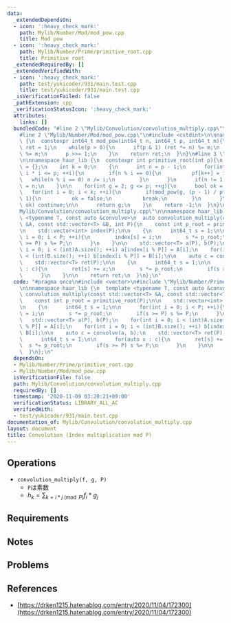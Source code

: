 ```yaml
---
data:
  _extendedDependsOn:
  - icon: ':heavy_check_mark:'
    path: Mylib/Number/Mod/mod_pow.cpp
    title: Mod pow
  - icon: ':heavy_check_mark:'
    path: Mylib/Number/Prime/primitive_root.cpp
    title: Primitive root
  _extendedRequiredBy: []
  _extendedVerifiedWith:
  - icon: ':heavy_check_mark:'
    path: test/yukicoder/931/main.test.cpp
    title: test/yukicoder/931/main.test.cpp
  _isVerificationFailed: false
  _pathExtension: cpp
  _verificationStatusIcon: ':heavy_check_mark:'
  attributes:
    links: []
  bundledCode: "#line 2 \"Mylib/Convolution/convolution_multiply.cpp\"\n#include <vector>\n\
    #line 2 \"Mylib/Number/Mod/mod_pow.cpp\"\n#include <cstdint>\n\nnamespace haar_lib\
    \ {\n  constexpr int64_t mod_pow(int64_t n, int64_t p, int64_t m){\n    int64_t\
    \ ret = 1;\n    while(p > 0){\n      if(p & 1) (ret *= n) %= m;\n      (n *= n)\
    \ %= m;\n      p >>= 1;\n    }\n    return ret;\n  }\n}\n#line 3 \"Mylib/Number/Prime/primitive_root.cpp\"\
    \n\nnamespace haar_lib {\n  constexpr int primitive_root(int p){\n    int pf[30]\
    \ = {};\n    int k = 0;\n    {\n      int n = p - 1;\n      for(int64_t i = 2;\
    \ i * i <= p; ++i){\n        if(n % i == 0){\n          pf[k++] = i;\n       \
    \   while(n % i == 0) n /= i;\n        }\n      }\n      if(n != 1)\n        pf[k++]\
    \ = n;\n    }\n\n    for(int g = 2; g <= p; ++g){\n      bool ok = true;\n   \
    \   for(int i = 0; i < k; ++i){\n        if(mod_pow(g, (p - 1) / pf[i], p) ==\
    \ 1){\n          ok = false;\n          break;\n        }\n      }\n\n      if(not\
    \ ok) continue;\n\n      return g;\n    }\n    return -1;\n  }\n}\n#line 4 \"\
    Mylib/Convolution/convolution_multiply.cpp\"\n\nnamespace haar_lib {\n  template\
    \ <typename T, const auto &convolve>\n  auto convolution_multiply(const std::vector<T>\
    \ &A, const std::vector<T> &B, int P){\n    const int p_root = primitive_root(P);\n\
    \n    std::vector<int> index(P);\n\n    {\n      int64_t s = 1;\n\n      for(int\
    \ i = 0; i < P; ++i){\n        index[s] = i;\n        s *= p_root;\n        if(s\
    \ >= P) s %= P;\n      }\n    }\n\n    std::vector<T> a(P), b(P);\n    for(int\
    \ i = 0; i < (int)A.size(); ++i) a[index[i % P]] = A[i];\n    for(int i = 0; i\
    \ < (int)B.size(); ++i) b[index[i % P]] = B[i];\n\n    auto c = convolve(a, b);\n\
    \    std::vector<T> ret(P);\n\n    {\n      int64_t s = 1;\n\n      for(auto x\
    \ : c){\n        ret[s] += x;\n        s *= p_root;\n        if(s >= P) s %= P;\n\
    \      }\n    }\n\n    return ret;\n  }\n};\n"
  code: "#pragma once\n#include <vector>\n#include \"Mylib/Number/Prime/primitive_root.cpp\"\
    \n\nnamespace haar_lib {\n  template <typename T, const auto &convolve>\n  auto\
    \ convolution_multiply(const std::vector<T> &A, const std::vector<T> &B, int P){\n\
    \    const int p_root = primitive_root(P);\n\n    std::vector<int> index(P);\n\
    \n    {\n      int64_t s = 1;\n\n      for(int i = 0; i < P; ++i){\n        index[s]\
    \ = i;\n        s *= p_root;\n        if(s >= P) s %= P;\n      }\n    }\n\n \
    \   std::vector<T> a(P), b(P);\n    for(int i = 0; i < (int)A.size(); ++i) a[index[i\
    \ % P]] = A[i];\n    for(int i = 0; i < (int)B.size(); ++i) b[index[i % P]] =\
    \ B[i];\n\n    auto c = convolve(a, b);\n    std::vector<T> ret(P);\n\n    {\n\
    \      int64_t s = 1;\n\n      for(auto x : c){\n        ret[s] += x;\n      \
    \  s *= p_root;\n        if(s >= P) s %= P;\n      }\n    }\n\n    return ret;\n\
    \  }\n};\n"
  dependsOn:
  - Mylib/Number/Prime/primitive_root.cpp
  - Mylib/Number/Mod/mod_pow.cpp
  isVerificationFile: false
  path: Mylib/Convolution/convolution_multiply.cpp
  requiredBy: []
  timestamp: '2020-11-09 03:20:21+09:00'
  verificationStatus: LIBRARY_ALL_AC
  verifiedWith:
  - test/yukicoder/931/main.test.cpp
documentation_of: Mylib/Convolution/convolution_multiply.cpp
layout: document
title: Convolution (Index multiplication mod P)
---
```


## Operations

- `convolution_multiply(f, g, P)`
  - `P`は素数
  - $h_k = \sum_{k = i * j \pmod{P}} f_i * g_j$

## Requirements

## Notes

## Problems

## References

- [https://drken1215.hatenablog.com/entry/2020/11/04/172300](https://drken1215.hatenablog.com/entry/2020/11/04/172300)

